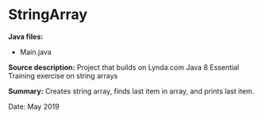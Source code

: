 # StringArray

**Java files:**
* Main.java

**Source description:** Project that builds on Lynda.com Java 8 Essential Training exercise on string arrays

**Summary:** Creates string array, finds last item in array, and prints last item.

Date: May 2019